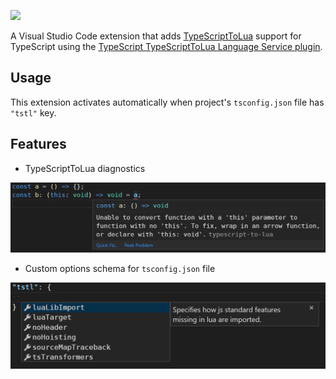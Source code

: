 ![](https://img.shields.io/visual-studio-marketplace/v/typescript-to-lua.vscode-typescript-to-lua?color=g)

A Visual Studio Code extension that adds [TypeScriptToLua](https://typescripttolua.github.io)
support for TypeScript using the
[TypeScript TypeScriptToLua Language Service plugin](https://github.com/TypeScriptToLua/typescript-tstl-plugin).

## Usage

This extension activates automatically when project's `tsconfig.json` file has `"tstl"` key.

## Features

- TypeScriptToLua diagnostics

![](/docs/diagnostics.png)

- Custom options schema for `tsconfig.json` file

![](/docs/tsconfig-schema.png)

